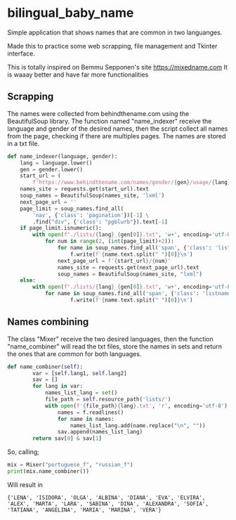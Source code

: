 # bilingual_baby_name
Simple application that shows names that are common in two languanges.

Made this to practice some web scrapping, file management and Tkinter interface.

This is totally inspired on Bemmu Sepponen's site https://mixedname.com
It is waaay better and have far more functionalities

## Scrapping

The names were collected from behindthename.com using the BeautifulSoup library. The function named "name_indexer" receive the language and gender of the desired names, then the script collect all names from the page, checking if there are multiples pages. The names are stored in a txt file.

```python
def name_indexer(language, gender):
    lang = language.lower()
    gen = gender.lower()
    start_url = (
        f'https://www.behindthename.com/names/gender/{gen}/usage/{lang}')
    names_site = requests.get(start_url).text
    soup_names = BeautifulSoup(names_site, 'lxml')
    next_page_url = ''
    page_limit = soup_names.find_all(
        'nav', {'class': 'pagination'})[-1] \
        .find("div", {'class': "pgblurb"}).text[-1]
    if page_limit.isnumeric():
        with open(f"./lists/{lang}_{gen[0]}.txt", 'w+', encoding='utf-8') as f:
            for num in range(2, (int(page_limit)+2)):
                for name in soup_names.find_all('span', {'class': 'listname'}):
                    f.write(f'{name.text.split(" ")[0]}\n')
                next_page_url = f'{start_url}/{num}'
                names_site = requests.get(next_page_url).text
                soup_names = BeautifulSoup(names_site, "lxml")
    else:
        with open(f"./lists/{lang}_{gen[0]}.txt", 'w+', encoding='utf-8') as f:
            for name in soup_names.find_all('span', {'class': 'listname'}):
                    f.write(f'{name.text.split(" ")[0]}\n')
```

## Names combining

The class "Mixer" receive the two desired languages, then the function "name_combiner" will read the txt files, store the names in sets and return the ones that are common for both languages.

```python
def name_combiner(self):
        var = [self.lang1, self.lang2]
        sav = []
        for lang in var:
            names_list_lang = set()
            file_path = self.resource_path('lists/')
            with open(f'{file_path}{lang}.txt', 'r', encoding='utf-8') as f:
                names = f.readlines()
                for name in names:
                    names_list_lang.add(name.replace("\n", ""))
                sav.append(names_list_lang)
        return sav[0] & sav[1]
```

So, calling;
```python
mix = Mixer("portuguese_f", "russian_f")
print(mix.name_combiner())
```

Will result in
```
{'LENA', 'ISIDORA', 'OLGA', 'ALBINA', 'DIANA', 'EVA', 'ELVIRA', 'ALEX', 'MARTA', 'LARA', 'SABINA', 'DINA', 'ALEXANDRA', 'SOFIA', 'TATIANA', 'ANGELINA', 'MARIA', 'MARINA', 'VERA'}
```
